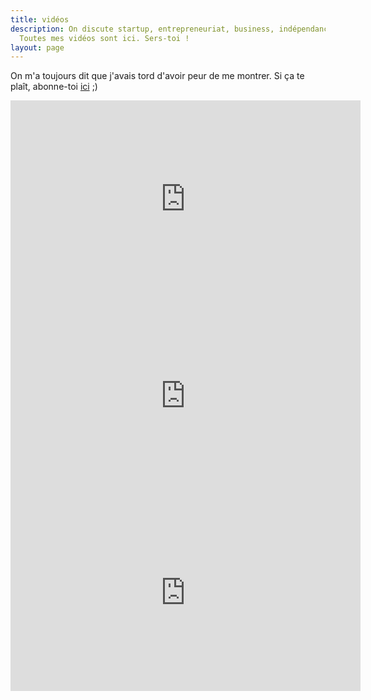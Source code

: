 ```yaml
---
title: vidéos
description: On discute startup, entrepreneuriat, business, indépendance financière.
  Toutes mes vidéos sont ici. Sers-toi !
layout: page
---
```


On m'a toujours dit que j'avais tord d'avoir peur de me montrer.
Si ça te plaît, abonne-toi <a href="http://bit.ly/BienveillanceEtRadicalite">ici</a> ;)

<iframe width="560" height="315" src="https://www.youtube.com/embed/kbxOyC9Cvec" frameborder="0" allow="accelerometer; autoplay; encrypted-media; gyroscope; picture-in-picture" allowfullscreen></iframe>

<iframe width="560" height="315" src="https://www.youtube.com/embed/L4kbfExb4MA" frameborder="0" allow="accelerometer; autoplay; encrypted-media; gyroscope; picture-in-picture" allowfullscreen></iframe>

<iframe width="560" height="315" src="https://www.youtube.com/embed/mp4nWZNKffM" frameborder="0" allow="accelerometer; autoplay; encrypted-media; gyroscope; picture-in-picture" allowfullscreen></iframe>